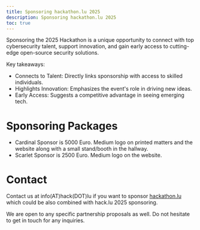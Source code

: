```yaml
---
title: Sponsoring hackathon.lu 2025
description: Sponsoring hackathon.lu 2025 
toc: true
---
```


Sponsoring the 2025 Hackathon is a unique opportunity to connect with top cybersecurity talent, support innovation, and gain early access to cutting-edge open-source security solutions.

Key takeaways:

- Connects to Talent: Directly links sponsorship with access to skilled individuals.
- Highlights Innovation: Emphasizes the event's role in driving new ideas.
- Early Access: Suggests a competitive advantage in seeing emerging tech.

# Sponsoring Packages

- Cardinal Sponsor is 5000 Euro. Medium logo on printed matters and the website along with a small stand/booth in the hallway.
- Scarlet Sponsor is 2500 Euro. Medium logo on the website.

# Contact

Contact us at info(AT)hack(DOT)lu if you want to sponsor [hackathon.lu](https://hackathon.lu) which could be also combined with hack.lu 2025 sponsoring.

We are open to any specific partnership proposals as well. Do not hesitate to get in touch for any inquiries.


